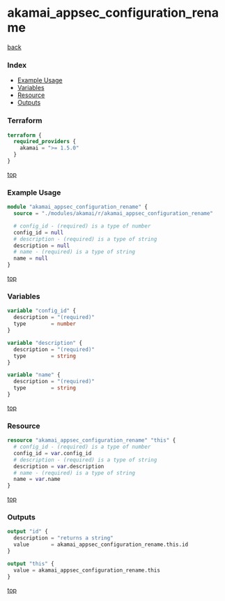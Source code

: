 # akamai_appsec_configuration_rename

[back](../akamai.md)

### Index

- [Example Usage](#example-usage)
- [Variables](#variables)
- [Resource](#resource)
- [Outputs](#outputs)

### Terraform

```terraform
terraform {
  required_providers {
    akamai = ">= 1.5.0"
  }
}
```

[top](#index)

### Example Usage

```terraform
module "akamai_appsec_configuration_rename" {
  source = "./modules/akamai/r/akamai_appsec_configuration_rename"

  # config_id - (required) is a type of number
  config_id = null
  # description - (required) is a type of string
  description = null
  # name - (required) is a type of string
  name = null
}
```

[top](#index)

### Variables

```terraform
variable "config_id" {
  description = "(required)"
  type        = number
}

variable "description" {
  description = "(required)"
  type        = string
}

variable "name" {
  description = "(required)"
  type        = string
}
```

[top](#index)

### Resource

```terraform
resource "akamai_appsec_configuration_rename" "this" {
  # config_id - (required) is a type of number
  config_id = var.config_id
  # description - (required) is a type of string
  description = var.description
  # name - (required) is a type of string
  name = var.name
}
```

[top](#index)

### Outputs

```terraform
output "id" {
  description = "returns a string"
  value       = akamai_appsec_configuration_rename.this.id
}

output "this" {
  value = akamai_appsec_configuration_rename.this
}
```

[top](#index)